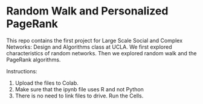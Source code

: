 # Random Walk and Personalized PageRank 

This repo contains the first project for Large Scale Social and Complex Networks: Design and Algorithms class at UCLA. We first explored characteristics of random networks. Then we explored random walk and the PageRank algorithms.


Instructions:

1) Upload the files to Colab.
2) Make sure that the ipynb file uses R and not Python
3) There is no need to link files to drive. Run the Cells.
